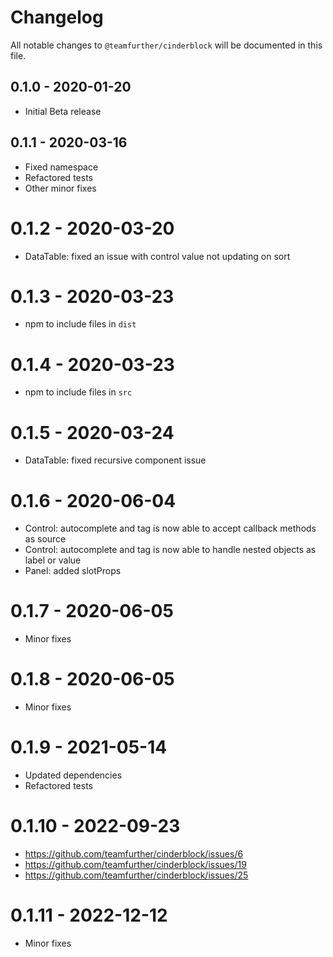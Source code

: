 # Changelog

All notable changes to `@teamfurther/cinderblock` will be documented in this file.

## 0.1.0 - 2020-01-20
- Initial Beta release

## 0.1.1 - 2020-03-16
- Fixed namespace
- Refactored tests
- Other minor fixes

# 0.1.2 - 2020-03-20
- DataTable: fixed an issue with control value not updating on sort

# 0.1.3 - 2020-03-23
- npm to include files in `dist`

# 0.1.4 - 2020-03-23
- npm to include files in `src`

# 0.1.5 - 2020-03-24
- DataTable: fixed recursive component issue

# 0.1.6 - 2020-06-04
- Control: autocomplete and tag is now able to accept callback methods as source
- Control: autocomplete and tag is now able to handle nested objects as label or value
- Panel: added slotProps

# 0.1.7 - 2020-06-05
- Minor fixes

# 0.1.8 - 2020-06-05
- Minor fixes

# 0.1.9 - 2021-05-14
- Updated dependencies
- Refactored tests

# 0.1.10 - 2022-09-23
- https://github.com/teamfurther/cinderblock/issues/6
- https://github.com/teamfurther/cinderblock/issues/19
- https://github.com/teamfurther/cinderblock/issues/25

# 0.1.11 - 2022-12-12
- Minor fixes